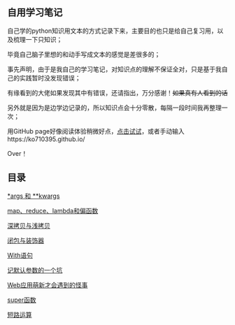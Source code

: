 ## 自用学习笔记

自己学的python知识用文本的方式记录下来，主要目的也只是给自己复习用，以及梳理一下只知识；

毕竟自己脑子里想的和动手写成文本的感觉是差很多的；

事先声明，由于是我自己的学习笔记，对知识点的理解不保证全对，只是基于我自己的实践暂时没发现错误；

有缘看到的大佬如果发现其中有错误，还请指出，万分感谢！~~如果真有人看到的话~~

另外就是因为是边学边记录的，所以知识点会十分零散，每隔一段时间我再整理一次；

用GitHub page好像阅读体验稍微好点，[点击试试](https://ko710395.github.io/)，或者手动输入https://ko710395.github.io/

Over！





## 目录

[\*args 和 \*\*kwargs](https://ko710395.github.io/*args%20和%20**kwargs)

[map、reduce、lambda和偏函数](https://ko710395.github.io/map、reduce、lambda和偏函数)

[深拷贝与浅拷贝](https://ko710395.github.io/深拷贝与浅拷贝)

[闭包与装饰器](https://ko710395.github.io/闭包与装饰器)

[With语句](https://ko710395.github.io/With语句)

[记默认参数的一个坑](https://ko710395.github.io/记默认参数的一个坑)

[Web应用萌新才会遇到的怪事](https://ko710395.github.io/Web应用萌新才会遇到的怪事)

[super函数](https://ko710395.github.io/super函数)

[短路运算](https://ko710395.github.io/短路运算)

